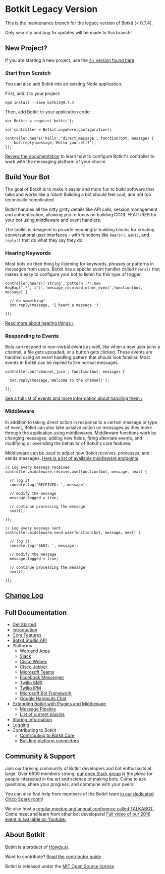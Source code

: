 # Botkit Legacy Version

This is the maintenance branch for the legacy version of Botkit (< 0.7.4).

Only security and bug fix updates will be made to this branch!

## New Project?

If you are starting a new project, use the [4+ version found here](https://github.com/howdyai/botkit).

### **Start from Scratch**

You can also add Botkit into an existing Node application.

First, add it to your project:

```
npm install --save botkit@0.7.4
```

Then, add Botkit to your application code:

```
var Botkit = require('botkit');

var controller = Botkit.anywhere(configuration);

controller.hears('hello','direct_message', function(bot, message) {
    bot.reply(message,'Hello yourself!');
});
```

[Review the documentation](https://botkit.ai/docs/v0) to learn how to configure Botkit's controller to work with the messaging platform of your choice.

## Build Your Bot

The goal of Botkit is to make it easier and more fun to build software that talks and works like a robot! Building a bot should feel cool, and not too technically complicated.

Botkit handles all the nitty gritty details like
API calls, session management and authentication,
allowing you to focus on building COOL FEATURES for your
bot using middleware and event handlers.

The toolkit is designed to provide meaningful building blocks for creating conversational user interfaces - with functions like `hears()`, `ask()`, and `reply()` that do what they say they do.

### Hearing Keywords

Most bots do their thing by listening for keywords, phrases or patterns in messages from users. Botkit has a special event handler called `hears()` that makes it easy to configure your bot to listen for this type of trigger.

```
controller.hears(['string','pattern .*',new RegExp('.*','i')],'message_received,other_event',function(bot, message) {

  // do something!
  bot.reply(message, 'I heard a message.')

});
```

[Read more about hearing things &rsaquo;](https://botkit.ai/docs/v0/core.html#matching-patterns-and-keywords-with-hears)

### Responding to Events

Bots can respond to non-verbal events as well, like when a new user joins a channel, a file gets uploaded, or a button gets clicked. These events are handled using an event handling pattern that should look familiar. Most events in Botkit can be replied to like normal messages.

```
controller.on('channel_join', function(bot, message) {

  bot.reply(message,'Welcome to the channel!');

});
```

[See a full list of events and more information about handling them &rsaquo;](https://botkit.ai/docs/v0/core.html#receiving-messages-and-events)

### Middleware

In addition to taking direct action in response to a certain message or type of event, Botkit can also take passive action on messages as they move through the application using middlewares. Middleware functions work by changing messages, adding new fields, firing alternate events, and modifying or overriding the behavior of Botkit's core features.

Middleware can be used to adjust how Botkit receives, processes, and sends messages. [Here is a list of available middleware endpoints](https://botkit.ai/docs/readme-pipeline.html).

```
// Log every message received
controller.middleware.receive.use(function(bot, message, next) {

  // log it
  console.log('RECEIVED: ', message);

  // modify the message
  message.logged = true;

  // continue processing the message
  next();

});

// Log every message sent
controller.middleware.send.use(function(bot, message, next) {

  // log it
  console.log('SENT: ', message);

  // modify the message
  message.logged = true;

  // continue processing the message
  next();

});
```
## [Change Log](https://github.com/howdyai/botkit/blob/master/changelog.md)

## Full Documentation

* [Get Started](https://botkit.ai/getstarted.html)
* [Introduction](https://botkit.ai/docs/v0)
* [Core Features](https://botkit.ai/docs/v0/core.html)
* [Botkit Studio API](https://botkit.ai/docs/v0/readme-studio.html)
* Platforms
  * [Web and Apps](https://botkit.ai/docs/v0/readme-web.html)
  * [Slack](https://botkit.ai/docs/v0/readme-slack.html)
  * [Cisco Webex](https://botkit.ai/docs/v0/readme-webex.html)
  * [Cisco Jabber](https://botkit.ai/docs/v0/readme-ciscojabber.html)
  * [Microsoft Teams](https://botkit.ai/docs/v0/readme-teams.html)
  * [Facebook Messenger](https://botkit.ai/docs/v0/readme-facebook.html)
  * [Twilio SMS](https://botkit.ai/docs/v0/readme-twiliosms.html)
  * [Twilio IPM](https://botkit.ai/docs/v0/readme-twilioipm.html)
  * [Microsoft Bot Framework](https://botkit.ai/docs/v0/readme-botframework.html)
  * [Google Hangouts Chat](https://botkit.ai/docs/v0/readme-google-hangouts.html)
* [Extending Botkit with Plugins and Middleware](https://botkit.ai/docs/v0/middleware.html)
  * [Message Pipeline](https://botkit.ai/docs/v0/readme-pipeline.html)
  * [List of current plugins](https://botkit.ai/docs/v0/readme-middlewares.html)
* [Storing Information](https://botkit.ai/docs/v0/storage.html)
* [Logging](https://botkit.ai/docs/v0/logging.html)
* Contributing to Botkit
  * [Contributing to Botkit Core](CONTRIBUTING.md)
  * [Building platform connectors](https://botkit.ai/docs/howto/build_connector.html)

## Community & Support

Join our thriving community of Botkit developers and bot enthusiasts at large.
Over 6500 members strong, [our open Slack group](https://community.botkit.ai) is
_the place_ for people interested in the art and science of making bots.
Come to ask questions, share your progress, and commune with your peers!

You can also find help from members of the Botkit team [in our dedicated Cisco Spark room](https://eurl.io/#SyNZuomKx)!

We also host a [regular meetup and annual conference called TALKABOT.](https://talkabot.ai)
Come meet and learn from other bot developers! [Full video of our 2016 event is available on Youtube.](https://www.youtube.com/playlist?list=PLD3JNfKLDs7WsEHSal2cfwG0Fex7A6aok)

## About Botkit

Botkit is a product of [Howdy.ai](https://howdy.ai).

Want to contribute? [Read the contributor guide](CONTRIBUTING.md)

Botkit is released under the [MIT Open Source license](LICENSE.md)
